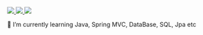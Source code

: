 <a href="이동할 링크">
  <img src="https://img.shields.io/badge/Java-blue?style=flat-square&logo=JAVA&logoColor=white"/>
</a>

<a href="이동할 링크">
  <img src="https://img.shields.io/badge/Spring-green?style=flat-square&logo=Spring&logoColor=white"/>
</a>

<a href="이동할 링크">
  <img src="https://img.shields.io/badge/MySql-skyblue?style=flat-square&logo=MySql&logoColor=white"/>
</a>

   

🌱 I’m currently learning Java, Spring MVC, DataBase, SQL, Jpa etc
